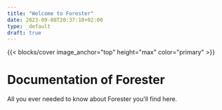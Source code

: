```yaml
---
title: "Welcome to Forester"
date: 2023-09-08T20:37:10+02:00
type: _default
draft: true
---
```


{{< blocks/cover image_anchor="top" height="max" color="primary" >}}

# Documentation of Forester


All you ever needed to know about Forester you'll find here.
